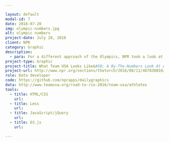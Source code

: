 ```yaml
---

layout: default
modal-id: 7
date: 2016-07-20
img: olympic-numbers.jpg
alt: olympic numbers
project-date: July 20, 2016
client: NPR
category: Graphic
description:
  - para: For a different approach of the Olympics, NPR took a look at <a href="https://twitter.com/hashtag/TeamUSA?src=hash" target="_blank">#TeamUSA</a> by the numbers.
project-type: Graphic
project-title: What Team USA Looks Like&#58; A By-The-Numbers Look At America’s Olympians
project-url: http://www.npr.org/sections/thetorch/2016/08/11/487838010/what-team-usa-looks-like-a-by-the-numbers-look-at-america-s-olympic-athletes?utm_campaign=storyshare&utm_source=twitter.com&utm_medium=social
role: Data developer
code: https://github.com/nprapps/dailygraphics
data: http://www.teamusa.org/road-to-rio-2016/team-usa/athletes
tools:
  - title: HTML/CSS
    url:
  - title: Less
    url:
  - title: JavaScript/jQuery
    url:
  - title: D3.js
    url:

---
```

